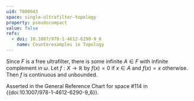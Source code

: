 ```yaml
---
uid: T000943
space: single-ultrafilter-topology
property: pseudocompact
value: false
refs:
  - doi: 10.1007/978-1-4612-6290-9_6
    name: Counterexamples in Topology
---
```

Since $F$ is a free ultrafilter, there is some infinite $A \in F$ with infinite complement in $\omega$. Let $f: X \rightarrow \mathbb{R}$ by $f(x)=0$ if $x \in A$ and $f(x)=x$ otherwise. Then $f$ is continuous and unbounded.

Asserted in the General Reference Chart for space #114 in
{{doi:10.1007/978-1-4612-6290-9_6}}.
